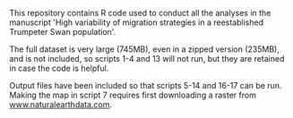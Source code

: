 This repository contains R code used to conduct all the analyses in the manuscript 'High variability of migration strategies in a reestablished Trumpeter Swan population'.

The full dataset is very large (745MB), even in a zipped version (235MB), and is not included, so scripts 1-4 and 13 will not run, but they are retained in case the code is helpful.

Output files have been included so that scripts 5-14 and 16-17 can be run. Making the map in script 7 requires first downloading a raster from www.naturalearthdata.com. 